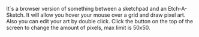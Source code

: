 It`s a browser version of something between a sketchpad and an Etch-A-Sketch.
It will allow you hover your mouse over a grid and draw pixel art. Also you can edit your art by double click. Click the button on the top of the screen to change the amount of pixels, max limit is 50x50.